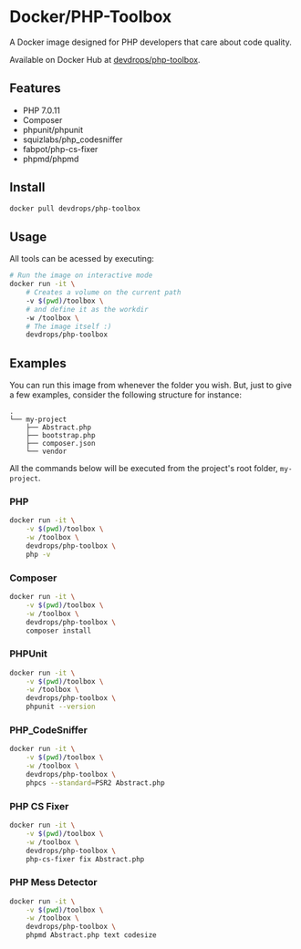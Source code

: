 # Docker/PHP-Toolbox

A Docker image designed for PHP developers that care about code quality.

Available on Docker Hub at [devdrops/php-toolbox](https://hub.docker.com/r/devdrops/php-toolbox/).

## Features

* PHP 7.0.11
* Composer
* phpunit/phpunit
* squizlabs/php_codesniffer
* fabpot/php-cs-fixer
* phpmd/phpmd

## Install

```bash
docker pull devdrops/php-toolbox
```

## Usage

All tools can be acessed by executing:

```bash
# Run the image on interactive mode
docker run -it \
	# Creates a volume on the current path
    -v $(pwd)/toolbox \
    # and define it as the workdir
    -w /toolbox \
    # The image itself :)
    devdrops/php-toolbox
```

## Examples

You can run this image from whenever the folder you wish. But, just to give a few examples, consider the following structure for instance:

```
.
└── my-project
    ├── Abstract.php
    ├── bootstrap.php
    ├── composer.json
    └── vendor
```

All the commands below will be executed from the project's root folder, `my-project`.

### PHP

```bash
docker run -it \
    -v $(pwd)/toolbox \
    -w /toolbox \
    devdrops/php-toolbox \
    php -v
```

### Composer

```bash
docker run -it \
    -v $(pwd)/toolbox \
    -w /toolbox \
    devdrops/php-toolbox \
    composer install
```

### PHPUnit

```bash
docker run -it \
    -v $(pwd)/toolbox \
    -w /toolbox \
    devdrops/php-toolbox \
    phpunit --version
```

### PHP_CodeSniffer

```bash
docker run -it \
    -v $(pwd)/toolbox \
    -w /toolbox \
    devdrops/php-toolbox \
    phpcs --standard=PSR2 Abstract.php
```

### PHP CS Fixer

```bash
docker run -it \
    -v $(pwd)/toolbox \
    -w /toolbox \
    devdrops/php-toolbox \
    php-cs-fixer fix Abstract.php
```

### PHP Mess Detector

```bash
docker run -it \
    -v $(pwd)/toolbox \
    -w /toolbox \
    devdrops/php-toolbox \
    phpmd Abstract.php text codesize
```

